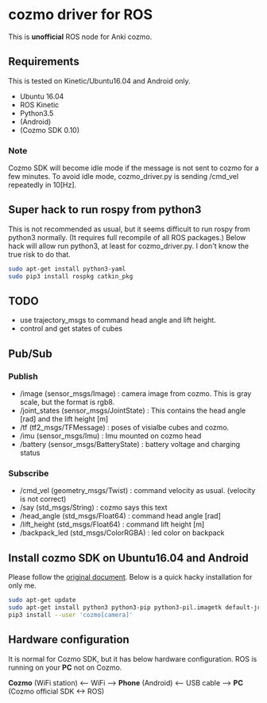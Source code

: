 # cozmo driver for ROS

This is **unofficial** ROS node for Anki cozmo.

## Requirements

This is tested on Kinetic/Ubuntu16.04 and Android only.

 * Ubuntu 16.04
 * ROS Kinetic
 * Python3.5
 * (Android)
 * (Cozmo SDK 0.10)

### Note

Cozmo SDK will become idle mode if the message is not sent to cozmo for a few minutes. To avoid idle mode, cozmo_driver.py is sending /cmd_vel repeatedly in 10[Hz].

## Super hack to run rospy from python3

This is not recommended as usual, but it seems difficult to run rospy from python3 normally. (It requires full recompile of all ROS packages.)
Below hack will allow run python3, at least for cozmo_driver.py.
I don't know the true risk to do that.

```bash
sudo apt-get install python3-yaml
sudo pip3 install rospkg catkin_pkg
```

## TODO

* use trajectory_msgs to command head angle and lift height.
* control and get states of cubes

## Pub/Sub

### Publish

 * /image (sensor_msgs/Image) : camera image from cozmo. This is gray scale, but the format is rgb8.
 * /joint_states (sensor_msgs/JointState) : This contains the head angle [rad] and the lift height [m]
 * /tf (tf2_msgs/TFMessage) : poses of visialbe cubes and cozmo.
 * /imu (sensor_msgs/Imu) : Imu mounted on cozmo head
 * /battery (sensor_msgs/BatteryState) : battery voltage and charging status

### Subscribe

 * /cmd_vel (geometry_msgs/Twist) : command velocity as usual. (velocity is not correct)
 * /say (std_msgs/String) : cozmo says this text
 * /head_angle (std_msgs/Float64) : command head angle [rad]
 * /lift_height (std_msgs/Float64) : command lift height [m]
 * /backpack_led (std_msgs/ColorRGBA) : led color on backpack


## Install cozmo SDK on Ubuntu16.04 and Android

Please follow the [original document](http://cozmosdk.anki.com/docs/install-linux.html#install-linux). Below is a quick hacky installation for only me.

```bash
sudo apt-get update
sudo apt-get install python3 python3-pip python3-pil.imagetk default-jre adb
pip3 install --user 'cozmo[camera]'
```

## Hardware configuration

It is normal for Cozmo SDK, but it has below hardware configuration. ROS is running on your **PC** not on Cozmo.

**Cozmo** (WiFi station) <-- WiFi --> **Phone** (Android) <-- USB cable --> **PC** (Cozmo official SDK <-> ROS)
